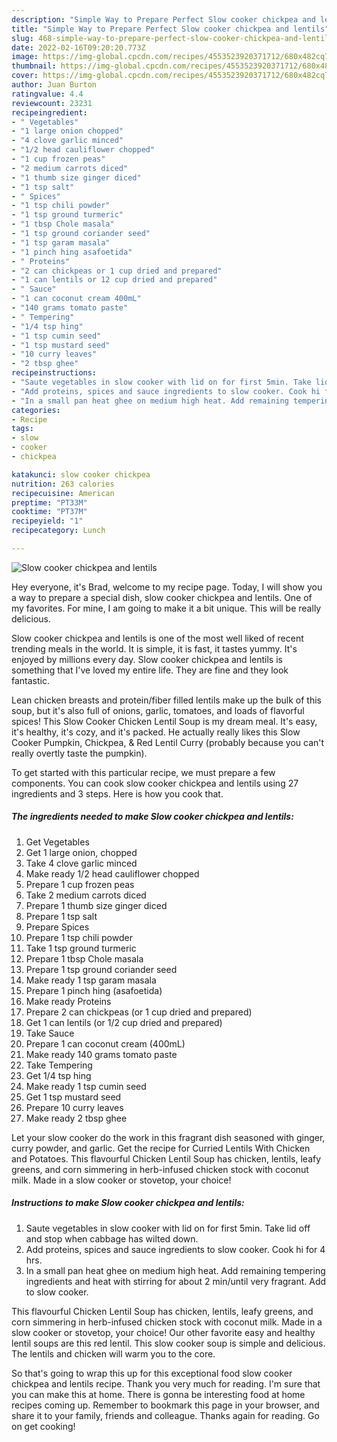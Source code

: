 ```yaml
---
description: "Simple Way to Prepare Perfect Slow cooker chickpea and lentils"
title: "Simple Way to Prepare Perfect Slow cooker chickpea and lentils"
slug: 468-simple-way-to-prepare-perfect-slow-cooker-chickpea-and-lentils
date: 2022-02-16T09:20:20.773Z
image: https://img-global.cpcdn.com/recipes/4553523920371712/680x482cq70/slow-cooker-chickpea-and-lentils-recipe-main-photo.jpg
thumbnail: https://img-global.cpcdn.com/recipes/4553523920371712/680x482cq70/slow-cooker-chickpea-and-lentils-recipe-main-photo.jpg
cover: https://img-global.cpcdn.com/recipes/4553523920371712/680x482cq70/slow-cooker-chickpea-and-lentils-recipe-main-photo.jpg
author: Juan Burton
ratingvalue: 4.4
reviewcount: 23231
recipeingredient:
- " Vegetables"
- "1 large onion chopped"
- "4 clove garlic minced"
- "1/2 head cauliflower chopped"
- "1 cup frozen peas"
- "2 medium carrots diced"
- "1 thumb size ginger diced"
- "1 tsp salt"
- " Spices"
- "1 tsp chili powder"
- "1 tsp ground turmeric"
- "1 tbsp Chole masala"
- "1 tsp ground coriander seed"
- "1 tsp garam masala"
- "1 pinch hing asafoetida"
- " Proteins"
- "2 can chickpeas or 1 cup dried and prepared"
- "1 can lentils or 12 cup dried and prepared"
- " Sauce"
- "1 can coconut cream 400mL"
- "140 grams tomato paste"
- " Tempering"
- "1/4 tsp hing"
- "1 tsp cumin seed"
- "1 tsp mustard seed"
- "10 curry leaves"
- "2 tbsp ghee"
recipeinstructions:
- "Saute vegetables in slow cooker with lid on for first 5min. Take lid off and stop when cabbage has wilted down."
- "Add proteins, spices and sauce ingredients to slow cooker. Cook hi for 4 hrs."
- "In a small pan heat ghee on medium high heat. Add remaining tempering ingredients and heat with stirring for about 2 min/until very fragrant. Add to slow cooker."
categories:
- Recipe
tags:
- slow
- cooker
- chickpea

katakunci: slow cooker chickpea 
nutrition: 263 calories
recipecuisine: American
preptime: "PT33M"
cooktime: "PT37M"
recipeyield: "1"
recipecategory: Lunch

---
```



![Slow cooker chickpea and lentils](https://img-global.cpcdn.com/recipes/4553523920371712/680x482cq70/slow-cooker-chickpea-and-lentils-recipe-main-photo.jpg)

Hey everyone, it's Brad, welcome to my recipe page. Today, I will show you a way to prepare a special dish, slow cooker chickpea and lentils. One of my favorites. For mine, I am going to make it a bit unique. This will be really delicious.

Slow cooker chickpea and lentils is one of the most well liked of recent trending meals in the world. It is simple, it is fast, it tastes yummy. It's enjoyed by millions every day. Slow cooker chickpea and lentils is something that I've loved my entire life. They are fine and they look fantastic.

Lean chicken breasts and protein/fiber filled lentils make up the bulk of this soup, but it&#39;s also full of onions, garlic, tomatoes, and loads of flavorful spices! This Slow Cooker Chicken Lentil Soup is my dream meal. It&#39;s easy, it&#39;s healthy, it&#39;s cozy, and it&#39;s packed. He actually really likes this Slow Cooker Pumpkin, Chickpea, &amp; Red Lentil Curry (probably because you can&#39;t really overtly taste the pumpkin).


To get started with this particular recipe, we must prepare a few components. You can cook slow cooker chickpea and lentils using 27 ingredients and 3 steps. Here is how you cook that.

<!--inarticleads1-->

##### The ingredients needed to make Slow cooker chickpea and lentils:

1. Get  Vegetables
1. Get 1 large onion, chopped
1. Take 4 clove garlic minced
1. Make ready 1/2 head cauliflower chopped
1. Prepare 1 cup frozen peas
1. Take 2 medium carrots diced
1. Prepare 1 thumb size ginger diced
1. Prepare 1 tsp salt
1. Prepare  Spices
1. Prepare 1 tsp chili powder
1. Take 1 tsp ground turmeric
1. Prepare 1 tbsp Chole masala
1. Prepare 1 tsp ground coriander seed
1. Make ready 1 tsp garam masala
1. Prepare 1 pinch hing (asafoetida)
1. Make ready  Proteins
1. Prepare 2 can chickpeas (or 1 cup dried and prepared)
1. Get 1 can lentils (or 1/2 cup dried and prepared)
1. Take  Sauce
1. Prepare 1 can coconut cream (400mL)
1. Make ready 140 grams tomato paste
1. Take  Tempering
1. Get 1/4 tsp hing
1. Make ready 1 tsp cumin seed
1. Get 1 tsp mustard seed
1. Prepare 10 curry leaves
1. Make ready 2 tbsp ghee


Let your slow cooker do the work in this fragrant dish seasoned with ginger, curry powder, and garlic. Get the recipe for Curried Lentils With Chicken and Potatoes. This flavourful Chicken Lentil Soup has chicken, lentils, leafy greens, and corn simmering in herb-infused chicken stock with coconut milk. Made in a slow cooker or stovetop, your choice! 

<!--inarticleads2-->

##### Instructions to make Slow cooker chickpea and lentils:

1. Saute vegetables in slow cooker with lid on for first 5min. Take lid off and stop when cabbage has wilted down.
1. Add proteins, spices and sauce ingredients to slow cooker. Cook hi for 4 hrs.
1. In a small pan heat ghee on medium high heat. Add remaining tempering ingredients and heat with stirring for about 2 min/until very fragrant. Add to slow cooker.


This flavourful Chicken Lentil Soup has chicken, lentils, leafy greens, and corn simmering in herb-infused chicken stock with coconut milk. Made in a slow cooker or stovetop, your choice! Our other favorite easy and healthy lentil soups are this red lentil. This slow cooker soup is simple and delicious. The lentils and chicken will warm you to the core. 

So that's going to wrap this up for this exceptional food slow cooker chickpea and lentils recipe. Thank you very much for reading. I'm sure that you can make this at home. There is gonna be interesting food at home recipes coming up. Remember to bookmark this page in your browser, and share it to your family, friends and colleague. Thanks again for reading. Go on get cooking!
